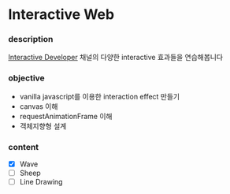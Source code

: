 # Interactive Web 

### description
[Interactive Developer](https://www.youtube.com/c/cmiscm) 채널의 다양한 interactive 효과들을 연습해봅니다

### objective
 - vanilla javascript를 이용한 interaction effect 만들기
 - canvas 이해
 - requestAnimationFrame 이해
 - 객체지향형 설계


### content
- [x] Wave
- [ ] Sheep
- [ ] Line Drawing 
